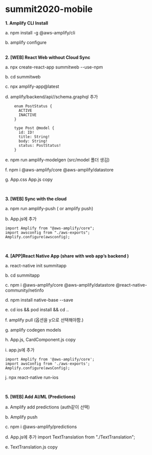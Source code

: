 # summit2020-mobile

<b>1. Amplify CLI Install</b>

  a. npm install -g @aws-amplify/cli
  
  b. amplify configure


<br>
<b>2. [WEB] React Web without Cloud Sync</b>

  a. npx create-react-app summitweb --use-npm
  
  b. cd summitweb
  
  c. npx amplify-app@latest


  d. amplify/backend/api/<datasourcename>/schema.graphql 추가

        enum PostStatus {
          ACTIVE
          INACTIVE
        }

        type Post @model {
          id: ID!
          title: String!
          body: String!
          status: PostStatus!
        }


  e. npm run amplify-modelgen 
      (src/model 폴더 생김)

  f. npm i @aws-amplify/core @aws-amplify/datastore

  g. App.css App.js copy
      
<br>

<b>3. [WEB] Sync with the cloud</b>

  a. npm run amplify-push ( or amplify push)

  b. App.js에 추가
  
    import Amplify from "@aws-amplify/core";
    import awsconfig from "./aws-exports";
    Amplify.configure(awsconfig);

<br>

<b>4. [APP]React Native App (share with web app’s backend )</b>

  a. react-native init summitapp
  
  b. cd summitapp


  c. npm i @aws-amplify/core @aws-amplify/datastore @react-native-community/netinfo
  
  d. npm install native-base --save
  
  e. cd ios && pod install && cd ..
  
  f. amplify pull (옵션을 y으로 선택해야함.)

  g. amplify codegen models
  
  h. App.js, CardComponent.js copy
  
  i. app.js에 추가

    import Amplify from '@aws-amplify/core';
    import awsConfig from './aws-exports';
    Amplify.configure(awsConfig);
    
  j. npx react-native run-ios

<br>

<b>5. [WEB] Add AI/ML (Predictions)</b>

  a. Amplify add predictions (auth같이 선택)
  
  b. Amplify push

  c. npm i @aws-amplify/predictions

  d. App.js에 추가
    import TextTranslation from "./TextTranslation";
    <TextTranslation id={posts[i].id} body={posts[i].body} />
    
  e. TextTranslation.js copy
